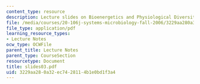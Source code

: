 ```yaml
---
content_type: resource
description: Lecture slides on Bioenergetics and Physiological Diversity.
file: /media/courses/20-106j-systems-microbiology-fall-2006/3229aa280a32ec7428114b1e0bd1f3a4_slides03.pdf
file_type: application/pdf
learning_resource_types:
- Lecture Notes
ocw_type: OCWFile
parent_title: Lecture Notes
parent_type: CourseSection
resourcetype: Document
title: slides03.pdf
uid: 3229aa28-0a32-ec74-2811-4b1e0bd1f3a4
---
```

